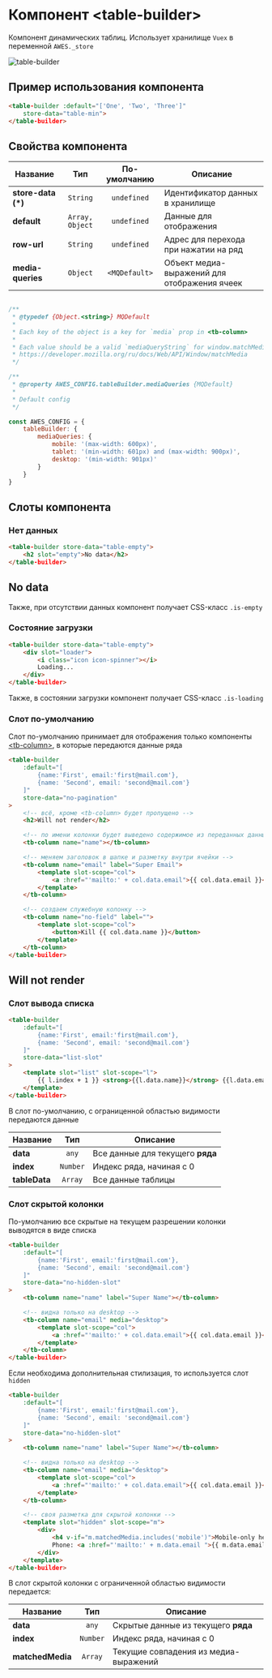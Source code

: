 # Компонент &lt;table-builder&gt;

Компонент динамических таблиц. Использует хранилище `Vuex` в переменной `AWES._store`

![table-builder](https://storage.googleapis.com/static.awes.io/docs/table-builder.gif)


## Пример использования компонента

```html
<table-builder :default="['One', 'Two', 'Three']"
    store-data="table-min">
</table-builder>
```

<table-builder :default="['One', 'Two', 'Three']"
    store-data="table-min">
</table-builder>


## Свойства компонента

| Название           | Тип             | По-умолчанию      | Описание                                     |
|--------------------|:---------------:|:-----------------:|----------------------------------------------|
| **store-data (*)** | `String`        | `undefined`       | Идентификатор данных в хранилище             |
| **default**        | `Array, Object` | `undefined`       | Данные для отображения                       |
| **row-url**        | `String`        | `undefined`       | Адрес для перехода при нажатии на ряд        |
| **media-queries**  | `Object`        | `<MQDefault>`     | Объект медиа-выражений для отображения ячеек |

```javascript

/**
 * @typedef {Object.<string>} MQDefault
 *
 * Each key of the object is a key for `media` prop in <tb-column>
 *
 * Each value should be a valid `mediaQueryString` for window.matchMedia
 * https://developer.mozilla.org/ru/docs/Web/API/Window/matchMedia
 */

/**
 * @property AWES_CONFIG.tableBuilder.mediaQueries {MQDefault}
 *
 * Default config
 */

const AWES_CONFIG = {
    tableBuilder: {
        mediaQueries: {
            mobile: '(max-width: 600px)',
            tablet: '(min-width: 601px) and (max-width: 900px)',
            desktop: '(min-width: 901px)'
        }
    }
}
```


## Слоты компонента

### Нет данных

```html
<table-builder store-data="table-empty">
    <h2 slot="empty">No data</h2>
</table-builder>
```

<table-builder store-data="table-empty">
    <h2 slot="empty">No data</h2>
</table-builder>

Также, при отсутствии данных компонент получает CSS-класс `.is-empty`

### Состояние загрузки

```html
<table-builder store-data="table-empty">
    <div slot="loader">
        <i class="icon icon-spinner"></i>
        Loading...
    </div>
</table-builder>
```

Также, в состоянии загрузки компонент получает CSS-класс `.is-loading`


### Слот по-умолчанию

Слот по-умолчанию принимает для отображения только компоненты [&lt;tb-column&gt;](./tb-column.md), в которые передаются данные ряда

```html
<table-builder
    :default="[
        {name:'First', email:'first@mail.com'},
        {name: 'Second', email: 'second@mail.com'}
    ]"
    store-data="no-pagination"
>
    <!-- всё, кроме <tb-column> будет пропущено -->
    <h2>Will not render</h2>

    <!-- по имени колонки будет выведено содержимое из переданных данных -->
    <tb-column name="name"></tb-column>

    <!-- меняем заголовок в шапке и разметку внутри ячейки -->
    <tb-column name="email" label="Super Email">
        <template slot-scope="col">
            <a :href="'mailto:' + col.data.email">{{ col.data.email }}</a>
        </template>
    </tb-column>

    <!-- создаем служебную колонку -->
    <tb-column name="no-field" label="">
        <template slot-scope="col">
            <button>Kill {{ col.data.name }}</button>
        </template>
    </tb-column>
</table-builder>
```

<table-builder
    :default="[
        {name:'First', email:'first@mail.com'},
        {name: 'Second', email: 'second@mail.com'}
    ]"
    store-data="no-pagination">
    <h2>Will not render</h2>
    <tb-column name="name" label="Super Name"></tb-column>
    <tb-column name="email">
        <template slot-scope="col">
            <a :href="'mailto:' + col.data.email">{{ col.data.email }}</a>
        </template>
    </tb-column>
    <tb-column name="no-field" label="">
        <template slot-scope="col">
            <button>Kill {{ col.data.name }}</button>
        </template>
    </tb-column>
</table-builder>

### Слот вывода списка

```html
<table-builder
    :default="[
        {name:'First', email:'first@mail.com'},
        {name: 'Second', email: 'second@mail.com'}
    ]"
    store-data="list-slot"
>
    <template slot="list" slot-scope="l">
        {{ l.index + 1 }} <strong>{{l.data.name}}</strong> {{l.data.email}}
    </template>
</table-builder>
```

<table-builder :default="[
        {name:'First', email:'first@mail.com'},
        {name: 'Second', email: 'second@mail.com'}
    ]"
    store-data="list-slot">
    <template slot="list" slot-scope="l">
        {{ l.index + 1 }} <strong>{{l.data.name}}</strong> {{l.data.email}}
    </template>
</table-builder>

В слот по-умолчанию, с ограниценной областью видимости передаются данные

| Название         | Тип       | Описание                         |
|------------------|:---------:|----------------------------------|
| **data**         | `any`     | Все данные для текущего **ряда** |
| **index**        | `Number`  | Индекс ряда, начиная с 0         |
| **tableData**    | `Array`   | Все данные таблицы               |

### Слот скрытой колонки

По-умолчанию все скрытые на текущем разрешении колонки выводятся в виде списка

```html
<table-builder
    :default="[
        {name:'First', email:'first@mail.com'},
        {name: 'Second', email: 'second@mail.com'}
    ]"
    store-data="no-hidden-slot"
>
    <tb-column name="name" label="Super Name"></tb-column>

    <!-- видна только на desktop -->
    <tb-column name="email" media="desktop">
        <template slot-scope="col">
            <a :href="'mailto:' + col.data.email">{{ col.data.email }}</a>
        </template>
    </tb-column>
</table-builder>
```

<table-builder
    :default="[
        {name:'First', email:'first@mail.com'},
        {name: 'Second', email: 'second@mail.com'}
    ]"
    store-data="no-hidden-slot">
    <tb-column name="name" label="Super Name"></tb-column>
    <tb-column name="email" media="desktop">
        <template slot-scope="col">
            <a :href="'mailto:' + col.data.email">{{ col.data.email }}</a>
        </template>
    </tb-column>
</table-builder>

Если необходима дополнительная стилизация, то используется слот `hidden`

```html
<table-builder
    :default="[
        {name:'First', email:'first@mail.com'},
        {name: 'Second', email: 'second@mail.com'}
    ]"
    store-data="no-hidden-slot"
>
    <tb-column name="name" label="Super Name"></tb-column>

    <!-- видна только на desktop -->
    <tb-column name="email" media="desktop">
        <template slot-scope="col">
            <a :href="'mailto:' + col.data.email">{{ col.data.email }}</a>
        </template>
    </tb-column>

    <!-- своя разметка для скрытой колонки -->
    <template slot="hidden" slot-scope="m">
        <div>
            <h4 v-if="m.matchedMedia.includes('mobile')">Mobile-only heading</h4>
            Phone: <a :href="'mailto:' + m.data.email ">{{ m.data.email }}</a>
        </div>
    </template>
</table-builder>
```

<table-builder
    :default="[
        {name:'First', email:'first@mail.com'},
        {name: 'Second', email: 'second@mail.com'}
    ]"
    store-data="no-hidden-slot">
    <tb-column name="name" label="Super Name"></tb-column>
    <tb-column name="email" media="desktop">
        <template slot-scope="col">
            <a :href="'mailto:' + col.data.email">{{ col.data.email }}</a>
        </template>
    </tb-column>
    <template slot="hidden" slot-scope="m">
        <div>
            <h4 v-if="m.matchedMedia.includes('mobile')">Mobile-only heading</h4>
            Phone: <a :href="'mailto:' + m.data.email ">{{ m.data.email }}</a>
        </div>
    </template>
</table-builder>

В слот скрытой колонки с ограниченной областью видимости передается:

| Название         | Тип       | Описание                              |
|------------------|:---------:|---------------------------------------|
| **data**         | `any`     | Скрытые данные из текущего **ряда**   |
| **index**        | `Number`  | Индекс ряда, начиная с 0              |
| **matchedMedia** | `Array`   | Текущие совпадения из медиа-выражений |